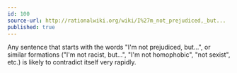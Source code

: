 ```yaml
---
id: 100
source-url: http://rationalwiki.org/wiki/I%27m_not_prejudiced,_but...
published: true
---
```


<p>Any sentence that starts with the words "I'm not prejudiced, but...", or similar formations ("I'm not racist, but...", "I'm not homophobic", "not sexist", etc.) is likely to contradict itself very rapidly.</p>


